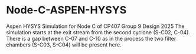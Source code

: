 # Node-C-ASPEN-HYSYS
Aspen HYSYS Simulation for Node C of CP407 Group 9 Design 2025
The simulation starts at the exit stream from the second cyclone (S-C02, C-04). There is a gap between C-07 and C-10 as in the process the two filter chambers (S-C03, S-C04) will be present here.
